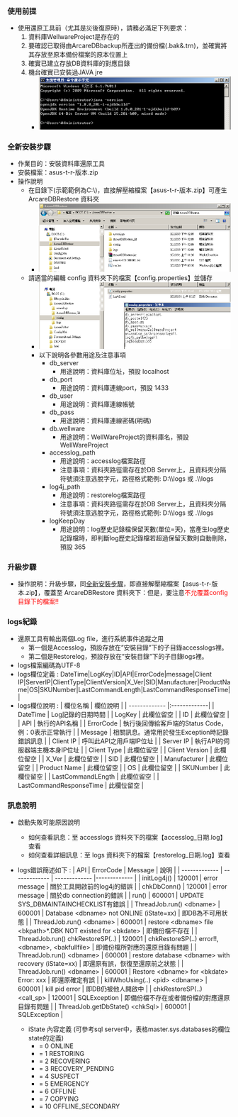 ### <div id="preStep">使用前提</div>
* 使用還原工具前（尤其是災後復原時），請務必滿足下列要求：
    1.	資料庫WellwareProject是存在的
    2.	要確認已取得由ArcareDBbackup所產出的備份檔(.bak&.trn)，並確實將其存放至原本備份檔案的原本位置上
    3.	確實已建立存放DB資料庫的對應目錄
    4.	機台確實已安裝過JAVA jre
        * ![Alt text](attachment/preStep-1.png)

### <div id="installStep">全新安裝步驟</div>
* 作業目的：安裝資料庫還原工具
* 安裝檔案：asus-t-r-版本.zip
* 操作說明
    * 在目錄下(示範範例為C:\\)，直接解壓縮檔案【asus-t-r-版本.zip】可產生 ArcareDBRestore 資料夾
        * ![Alt text](attachment/installStep-1.png)
    * 請適當的編輯 config 資料夾下的檔案【config.properties】並儲存
        * ![Alt text](attachment/installStep-2.png)
        * 以下說明各參數用途及注意事項
            * db_server
                * 用途說明：資料庫位址，預設 localhost
            * db_port
                * 用途說明：資料庫連線port，預設 1433
            * db_user
                * 用途說明：資料庫連線帳號
            * db_pass
                * 用途說明：資料庫連線密碼(明碼)
            * db.wellware
                * 用途說明：WellWareProject的資料庫名，預設 WellWareProject
            * accesslog_path
                * 用途說明：accesslog檔案路徑
                * 注意事項：資料夾路徑需存在於DB Server上，且資料夾分隔符號須注意逃脫字元，路徑格式範例: D:\\\logs 或 .\\\logs
            * log4j_path
                * 用途說明：restorelog檔案路徑
                * 注意事項：資料夾路徑需存在於DB Server上，且資料夾分隔符號須注意逃脫字元，路徑格式範例: D:\\\logs 或 .\\\logs
            * logKeepDay
                * 用途說明：log歷史記錄檔保留天數(單位=天)，當產生log歷史記錄檔時，即判斷log歷史記錄檔若超過保留天數則自動刪除，預設 365

### <div id="installStep">升級步驟</div>
* 操作說明：升級步驟，同<u>全新安裝步驟</u>，即直接解壓縮檔案【asus-t-r-版本.zip】，覆蓋至 ArcareDBRestore 資料夾下：但是，要注意<span style="color:red;">不允覆蓋config目錄下的檔案!!</span>

### <div id="logs">logs紀錄</div>
* 還原工具有輸出兩個Log file，進行系統事件追蹤之用
    * 第一個是Accesslog，預設存放在”安裝目錄”下的子目錄accesslogs裡。
    * 第二個是Restorelog，預設存放在”安裝目錄”下的子目錄logs裡。
* logs檔案編碼為UTF-8
* logs欄位定義 : DateTime|LogKey|ID|API|ErrorCode|message|Client IP|ServerIP|ClientType|ClientVersion|X_Ver|SID|Manufacturer|ProductName|OS|SKUNumber|LastCommandLength|LastCommandResponseTime||
* logs欄位說明 :
| 欄位名稱        | 欄位說明    |
| ------------- |:-------------|
| DateTime   | Log記錄的日期時間 |
| LogKey   | 此欄位留空 |
| ID   | 此欄位留空 |
| API   | 執行的API名稱 |
| ErrorCode   | 執行後回傳給客戶端的Status Code，例：0表示正常執行 |
| Message   | 相關訊息。通常用於發生Exception時記錄錯誤訊息 |
| Client IP   | 呼叫此API之用戶端IP位址 |
| Server IP   | 執行API的伺服器端主機本身IP位址 |
| Client Type   | 此欄位留空 |
| Client Version   | 此欄位留空 |
| X_Ver   | 此欄位留空 |
| SID   | 此欄位留空 |
| Manufacturer   | 此欄位留空 |
| Product Name   | 此欄位留空 |
| OS   | 此欄位留空 |
| SKUNumber   | 此欄位留空 |
| LastCommandLEngth   | 此欄位留空 |
| LastCommandResponseTime   | 此欄位留空 |

### <div id="message">訊息說明</div>
* 啟動失敗可能原因說明
    * 如何查看訊息：至 accesslogs 資料夾下的檔案【accesslog_日期.log】查看
    * 如何查看詳細訊息：至 logs 資料夾下的檔案【restorelog_日期.log】查看
* logs錯誤簡述如下 :
| API   | ErrorCode | Message  | 說明   |
| ------------- | ------------- | ------------- |------------- |
| initLog4j() | 120001  | error message | 關於工具開啟前的log4j的錯誤    | 
| chkDbConn() | 120001    | error message | 關於db connection的錯誤    | 
| run() | 600001    | UPDATE SYS_DBMAINTAINCHECKLIST有錯誤  | 
| ThreadJob.run() \<dbname> | 600001    | Database \<dbname> not ONLINE (iState=xx)  | 即DB為不可用狀態  | 
| ThreadJob.run() \<dbname> | 600001	| restore \<dbname> file \<bkpath\>*.DBK NOT existed for \<bkdate>  | 即備份檔不存在    | 
| ThreadJob.run() chkRestoreSP(..) | 120001	| chkRestoreSP(..) error!!, \<dbname>, \<bakfullfile> | 即備份檔所對應的還原目錄有問題    | 
| ThreadJob.run() \<dbname> | 600001	| restore database \<dbname> with recovery (iState=xx)   | 即還原有誤，恢復至還原前之狀態    | 
| ThreadJob.run() \<dbname> | 600001	| Restore \<dbname> for \<bkdate> Error: xxx    | 即還原確定有誤    | 
| killWhoUsing(..) \<pid> \<dbname> | 600001 | kill pid error   | 即DB仍被他人開啟中    | 
| chkRestoreSP(..) \<call_sp> | 120001	| SQLException  | 即備份檔不存在或者備份檔的對應還原目錄有問題  | 
| ThreadJob.getDbState() \<chkSql> | 600001	| SQLException  |

    * iState 內容定義 (可參考sql server中，表格master.sys.databases的欄位state的定義)
	    * = 0	ONLINE
	    * = 1	RESTORING
	    * = 2	RECOVERING
	    * = 3	RECOVERY_PENDING
	    * = 4	SUSPECT
	    * = 5	EMERGENCY
	    * = 6	OFFLINE
	    * = 7	COPYING
	    * = 10 OFFLINE_SECONDARY

